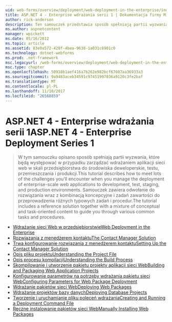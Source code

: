 ```yaml
---
uid: web-forms/overview/deployment/web-deployment-in-the-enterprise/index
title: ASP.NET 4 - Enterprise wdrażania serii 1 | Dokumentacja firmy Microsoft
author: rick-anderson
description: Ten samouczek przedstawia sposób spełniają partii wyzwania, które będą występować w przypadku zarządzać wdrażaniem aplikacji sieci web skali przedsiębiorstwa developmen...
ms.author: aspnetcontent
manager: wpickett
ms.date: 05/16/2012
ms.topic: article
ms.assetid: 83e0a572-428f-4bea-9638-1a031c6901c0
ms.technology: dotnet-webforms
ms.prod: .net-framework
msc.legacyurl: /web-forms/overview/deployment/web-deployment-in-the-enterprise
msc.type: chapter
ms.openlocfilehash: 50918b1aef416a7b262e982bcf67607aa36933a3
ms.sourcegitcommit: 9a9483aceb34591c97451997036a9120c3fe2baf
ms.translationtype: MT
ms.contentlocale: pl-PL
ms.lasthandoff: 11/10/2017
ms.locfileid: "26568859"
---
```

<a name="aspnet-4---enterprise-deployment-series-1"></a><span data-ttu-id="a5041-103">ASP.NET 4 - Enterprise wdrażania serii 1</span><span class="sxs-lookup"><span data-stu-id="a5041-103">ASP.NET 4 - Enterprise Deployment Series 1</span></span>
====================
> <span data-ttu-id="a5041-104">W tym samouczku opisano sposób spełniają partii wyzwania, które będą występować w przypadku zarządzać wdrażaniem aplikacji sieci web w skali przedsiębiorstwa do środowiska deweloperskie, testu, przemieszczania i produkcji.</span><span class="sxs-lookup"><span data-stu-id="a5041-104">This tutorial describes how to meet lots of the challenges you'll encounter when you manage the deployment of enterprise-scale web applications to development, test, staging, and production environments.</span></span> <span data-ttu-id="a5041-105">Samouczek zawiera odwołanie do rozwiązania wraz z kombinacją koncepcyjne i zadań zawartości do przeprowadzenia różnych typowych zadań i procedur.</span><span class="sxs-lookup"><span data-stu-id="a5041-105">The tutorial includes a reference solution together with a mixture of conceptual and task-oriented content to guide you through various common tasks and procedures.</span></span>


- [<span data-ttu-id="a5041-106">Wdrażanie sieci Web w przedsiębiorstwie</span><span class="sxs-lookup"><span data-stu-id="a5041-106">Web Deployment in the Enterprise</span></span>](web-deployment-in-the-enterprise.md)
- [<span data-ttu-id="a5041-107">Rozwiązania z menedżerem kontaktu</span><span class="sxs-lookup"><span data-stu-id="a5041-107">The Contact Manager Solution</span></span>](the-contact-manager-solution.md)
- [<span data-ttu-id="a5041-108">Trwa konfigurowanie rozwiązania z menedżerem kontaktu</span><span class="sxs-lookup"><span data-stu-id="a5041-108">Setting Up the Contact Manager Solution</span></span>](setting-up-the-contact-manager-solution.md)
- [<span data-ttu-id="a5041-109">Opis pliku projektu</span><span class="sxs-lookup"><span data-stu-id="a5041-109">Understanding the Project File</span></span>](understanding-the-project-file.md)
- [<span data-ttu-id="a5041-110">Opis procesu kompilacji</span><span class="sxs-lookup"><span data-stu-id="a5041-110">Understanding the Build Process</span></span>](understanding-the-build-process.md)
- [<span data-ttu-id="a5041-111">Skompilowanie i utworzenie pakietu projekty aplikacji sieci Web</span><span class="sxs-lookup"><span data-stu-id="a5041-111">Building and Packaging Web Application Projects</span></span>](building-and-packaging-web-application-projects.md)
- [<span data-ttu-id="a5041-112">Konfigurowanie parametrów na potrzeby wdrażania pakietu sieci Web</span><span class="sxs-lookup"><span data-stu-id="a5041-112">Configuring Parameters for Web Package Deployment</span></span>](configuring-parameters-for-web-package-deployment.md)
- [<span data-ttu-id="a5041-113">Wdrażanie pakietów sieci Web</span><span class="sxs-lookup"><span data-stu-id="a5041-113">Deploying Web Packages</span></span>](deploying-web-packages.md)
- [<span data-ttu-id="a5041-114">Wdrażanie projektów bazy danych</span><span class="sxs-lookup"><span data-stu-id="a5041-114">Deploying Database Projects</span></span>](deploying-database-projects.md)
- [<span data-ttu-id="a5041-115">Tworzenie i uruchamianie pliku poleceń wdrażania</span><span class="sxs-lookup"><span data-stu-id="a5041-115">Creating and Running a Deployment Command File</span></span>](creating-and-running-a-deployment-command-file.md)
- [<span data-ttu-id="a5041-116">Ręczne instalowanie pakietów sieci Web</span><span class="sxs-lookup"><span data-stu-id="a5041-116">Manually Installing Web Packages</span></span>](manually-installing-web-packages.md)
